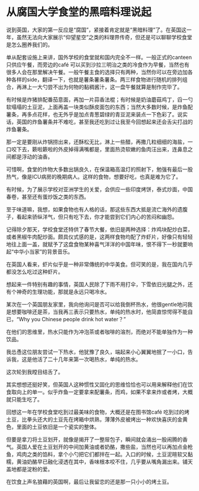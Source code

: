 # 从腐国大学食堂的黑暗料理说起

说到英国，大家的第一反应是“腐国”，紧接着肯定就是“黑暗料理”了。在英国这一年，虽然无法向大家展示“仰望星空”之类的料理界传奇，但还是可以聊聊学校食堂是怎么圈养我们的。 

单从配套设施上来讲，国外学校的食堂就和国内完全不一样。一般正式的canteen只供应午餐，而旁边的café 可以买到沙拉三明治之类的冷食作为早餐，当然也有很多人会在那里解决午餐。一般午餐主食的选择只有两种，当然你可以在旁边加各种各样的side，翻译一下，也就是薯条薯条薯条。两三样食物进行随机的排列组合，再淋上一大勺尝不出为何物的黏稠酱汁，这一盘午餐就算是制作完毕了。 

有时候是炸猪排配番茄意面，再加一片蒜香法棍；有时候是奶油蘑菇鸡丁，舀一勺软塌塌的土豆泥，上面再盖一块类似酥皮面包的东西；当然大多数时候，是炸鱼配薯条，再多点花样，也无外乎是加点青葱碧绿的青豆泥来装点一下色彩了。说实话，英国的炸鱼薯条并不难吃，甚至我还吃到过让我至今回想起来还会舌尖打战的炸鱼薯条。 

那一定是要刚从炸锅捞出来，还酥松无比，淋上一些醋，再撒几粒细细的海盐，一口咬下去，簌啦簌啦的外皮掉得满嘴都是，里面热烫软嫩的鱼肉汪出来，连鼻息之间都是浮动的油香。 

可惜啊，食堂的炸物大多数出锅良久，在保温箱高温灯的照射下，勉强有最后一股热气，像是ICU病房的晚期病人。这样的食物，想要好吃，也真是难为它了。 

有时候，为了展示学校对亚洲学生的关爱，会供应一些印度烤饼，泰式炒面，中国春卷，甚至还有蛋炒饭之类的东西。 

至于味道嘛，我想，如果食物也有人格的话，那这些东西大抵是流亡海外的遗腹子，看起来骄纵洋气，但只有吃下去，你才能尝到它们内心的苦闷和幽怨。 

记得除夕那天，学校食堂还特供了春节大餐，依旧是两种选择：炸鸡块配炒白菜，或者黑椒牛肉配炒面。颇具仪式感的是，这两样食物均配了炸虾片，好像只有轻轻地往上面一盖，就赋予了这盘食物某种喜气洋洋的中国年味，恨不得下一秒就要响起“中华小当家”的背景音乐。 

在英国人看来，虾片似乎是一种非常傳统的中华美食。但可笑的是，我在国内几乎都没怎么吃过这种虾片。 

想起来一件特别有趣的事情，英国人民除了下雨不用打伞，下雪依旧光腿之外，还有个神奇的生理功能，那就是永远只喝冷水。 

某次在一个英国朋友家里，我向他询问是否可以给我倒杯热水，他很gentle地问我是想要咖啡还是茶，当我再三表示只要热水，单纯的热水时，他简直惊愕得不能自已，“Why you Chinese people drink hot water？” 

在他们的思维里，热水只能作为冲泡茶或者咖啡的溶剂，而绝对不能单独作为一种饮品。 

我怂恿这位朋友尝试一下热水，他犹豫了良久，端起来小心翼翼地抿了一小口，告诉我，这是他活了二十几年来第一次喝热水，单纯的热水。 

这次轮到我瞠目结舌了。 

其实想想还挺好笑，但英国人这种惯性又固化的思维恰恰也可以用来解释他们在饮食取向上的单一。似乎炸鱼一定要拿来配薯条，而鸡，如果不拿来炸或者烤，大概就只能生吃了。 

回想这一年在学校食堂吃到过最美味的食物，大概还是在图书馆café 吃到过的烤土豆，比拳头还大的土豆先在烤箱中烘熟，薄薄外皮被烤出一种欢快喜庆的金黄色，里面的土豆依旧是一个瓷实的整体。 

但要是拿刀将土豆划开，就像是揭开了一整屉包子，瞬间就会涌出一股闹腾的香气。英国人爱在土豆划开的中间加黄油或者奶酪，撒些盐，当然也可以再加点金枪鱼，鸡肉之类的馅料，拿个小勺把它们都拌在一起。入口的时候，土豆泥暄软又黏糯，黄油奶酪早已融化浸透在其中，香味根本咬不住，几乎要从嘴角漏出来。铺天盖地都是淀粉的爱。 

在饮食上声名狼藉的英国啊，最后让我留恋的还是那一只小小的烤土豆。